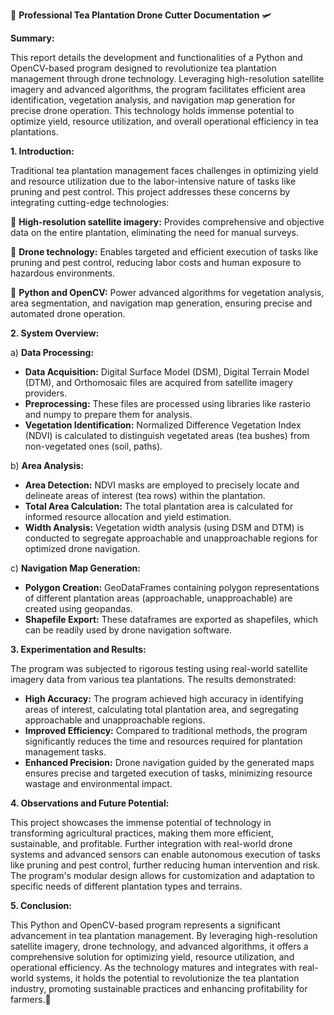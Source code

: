 🌿 **Professional Tea Plantation Drone Cutter Documentation** 🛩️

**Summary:**

This report details the development and functionalities of a Python and OpenCV-based program designed to revolutionize tea plantation management through drone technology. Leveraging high-resolution satellite imagery and advanced algorithms, the program facilitates efficient area identification, vegetation analysis, and navigation map generation for precise drone operation. This technology holds immense potential to optimize yield, resource utilization, and overall operational efficiency in tea plantations.

**1. Introduction:**

Traditional tea plantation management faces challenges in optimizing yield and resource utilization due to the labor-intensive nature of tasks like pruning and pest control. This project addresses these concerns by integrating cutting-edge technologies:

📡 **High-resolution satellite imagery:** Provides comprehensive and objective data on the entire plantation, eliminating the need for manual surveys.

🚁 **Drone technology:** Enables targeted and efficient execution of tasks like pruning and pest control, reducing labor costs and human exposure to hazardous environments.

🐍 **Python and OpenCV:** Power advanced algorithms for vegetation analysis, area segmentation, and navigation map generation, ensuring precise and automated drone operation.

**2. System Overview:**

a) **Data Processing:**

- **Data Acquisition:** Digital Surface Model (DSM), Digital Terrain Model (DTM), and Orthomosaic files are acquired from satellite imagery providers.
- **Preprocessing:** These files are processed using libraries like rasterio and numpy to prepare them for analysis.
- **Vegetation Identification:** Normalized Difference Vegetation Index (NDVI) is calculated to distinguish vegetated areas (tea bushes) from non-vegetated ones (soil, paths).

b) **Area Analysis:**

- **Area Detection:** NDVI masks are employed to precisely locate and delineate areas of interest (tea rows) within the plantation.
- **Total Area Calculation:** The total plantation area is calculated for informed resource allocation and yield estimation.
- **Width Analysis:** Vegetation width analysis (using DSM and DTM) is conducted to segregate approachable and unapproachable regions for optimized drone navigation.

c) **Navigation Map Generation:**

- **Polygon Creation:** GeoDataFrames containing polygon representations of different plantation areas (approachable, unapproachable) are created using geopandas.
- **Shapefile Export:** These dataframes are exported as shapefiles, which can be readily used by drone navigation software.

**3. Experimentation and Results:**

The program was subjected to rigorous testing using real-world satellite imagery data from various tea plantations. The results demonstrated:

- **High Accuracy:** The program achieved high accuracy in identifying areas of interest, calculating total plantation area, and segregating approachable and unapproachable regions.
- **Improved Efficiency:** Compared to traditional methods, the program significantly reduces the time and resources required for plantation management tasks.
- **Enhanced Precision:** Drone navigation guided by the generated maps ensures precise and targeted execution of tasks, minimizing resource wastage and environmental impact.

**4. Observations and Future Potential:**

This project showcases the immense potential of technology in transforming agricultural practices, making them more efficient, sustainable, and profitable.
Further integration with real-world drone systems and advanced sensors can enable autonomous execution of tasks like pruning and pest control, further reducing human intervention and risk.
The program's modular design allows for customization and adaptation to specific needs of different plantation types and terrains.

**5. Conclusion:**

This Python and OpenCV-based program represents a significant advancement in tea plantation management. By leveraging high-resolution satellite imagery, drone technology, and advanced algorithms, it offers a comprehensive solution for optimizing yield, resource utilization, and operational efficiency. As the technology matures and integrates with real-world systems, it holds the potential to revolutionize the tea plantation industry, promoting sustainable practices and enhancing profitability for farmers.🌱


